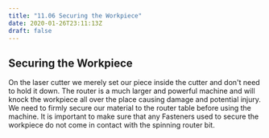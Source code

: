 ```yaml
---
title: "11.06 Securing the Workpiece"
date: 2020-01-26T23:11:13Z
draft: false
---
```


## Securing the Workpiece

On the laser cutter we merely set our piece inside the cutter and don't need to hold it down. The router is a much larger and powerful machine and will knock the workpiece all over the place causing damage and potential injury. We need to firmly secure our material to the router table before using the machine. It is important to make sure that any Fasteners used to secure the workpiece do not come in contact with the spinning router bit.
